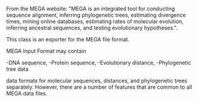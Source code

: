 From the MEGA website: "MEGA is an integrated tool for conducting sequence alignment, inferring phylogenetic trees, estimating divergence times, mining online databases, estimating rates of molecular evolution, inferring ancestral sequences, and testing evolutionary hypotheses.".

This class is an exporter for the MEGA file format.

MEGA Input Format may contain

-DNA sequence, 
-Protein sequence, 
-Evolutionary distance, 
-Phylogenetic tree data

 data formats for molecular sequences, distances, and phylogenetic trees separately. However, there are a number of features that are common to all MEGA data files.

